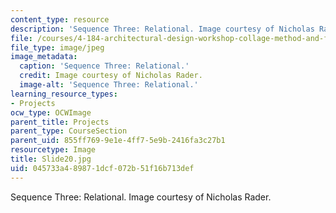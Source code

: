 ```yaml
---
content_type: resource
description: 'Sequence Three: Relational. Image courtesy of Nicholas Rader.'
file: /courses/4-184-architectural-design-workshop-collage-method-and-form-spring-2004/045733a489871dcf072b51f16b713def_Slide20.jpg
file_type: image/jpeg
image_metadata:
  caption: 'Sequence Three: Relational.'
  credit: Image courtesy of Nicholas Rader.
  image-alt: 'Sequence Three: Relational.'
learning_resource_types:
- Projects
ocw_type: OCWImage
parent_title: Projects
parent_type: CourseSection
parent_uid: 855ff769-9e1e-4ff7-5e9b-2416fa3c27b1
resourcetype: Image
title: Slide20.jpg
uid: 045733a4-8987-1dcf-072b-51f16b713def
---
```

Sequence Three: Relational. Image courtesy of Nicholas Rader.


